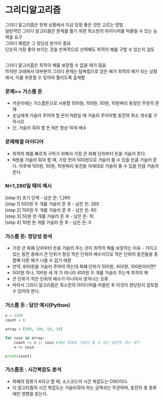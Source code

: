 # 그리디알고리즘
그리디 알고리즘은 현재 상황에서 지금 당장 좋은 것만 고르는 방법<br>
일반적인 그리디 알고리즘은 문제를 풀기 위한 최소한의 아이디어를 떠올릴 수 있는 능력을 요구<br>
그리디 해법은 그 정당성 분석이 중요<br>
단순히 가장 좋아 보이는 것을 반복적으로 선택해도 최적의 해를 구할 수 있는지 검토<br><br>

그리디 알고리즘은 최적의 해를 보장할 수 없을 때가 많음<br>
하지만 코테에서 대부분의 그리디 문제는 탐욕법으로 얻은 해가 최적의 해가 되는 상황에서, 이를 추론할 수 있어야 풀리도록 출제함<br>

### 문제>> 거스름 돈
* 카운터에는 거스름돈으로 사용할 500원, 100원, 50원, 10원짜리 동정인 무한히 존재
* 손님에게 거슬러 주어야 할 돈이 N원일 때 거슬러 주어야할 동전의 최소 개수를 구하시오
* 단, 거슬러 줘야 할 돈 N은 항상 10의 배수

### 문제해결 아이디어
* 최적의 해를 빠르게 구하기 위해서 가장 큰 화폐 단위부터 돈을 거슬러 준다.
* N원을 거슬러 줘야 할 때, 가장 먼저 500원으로 거슬러 줄 수 있을 만큼 거슬러 준다. 이후에 100원, 50원, 10원짜리 동전을 차례대로 거슬러 줄 수 있을 만큼 거슬러 준다.

### N=1,260일 때의 예시
[step 0] 초기 단계 - 남은 돈: 1,260 <br>
[step 1] 500원 두 개를 거슬러 준 후 - 남은 돈: 260<br>
[step 2] 100원 두 개를 거슬러 준 후 - 남은 돈: 60<br>
[step 3] 50원 한 개를 거슬러 준 후 - 남은 돈: 10<br>
[step 4] 10원 한 개를 거슬러 준 후 - 남은 돈: 0<br>

### 거스름 돈: 정당성 분석
* 가장 큰 화폐 단위부터 돈을 거슬러 주는 것이 최적의 해를 보장하는 이유 - 가지고 있는 동전 중에서 큰 단위가 항상 작은 단위의 배수이므로 작은 단위의 동전들을 종합해 다른 해가 나올 수 없기 때문
* 만약, 800원을 거슬러 주어야 하는데 화폐 단위가 500원, 400원, 100원이라면?
* 500원 하나, 100원 세 개 가 아니라 400원 두 개를 거슬러 주는게 최적의 해
* 큰 단위가 작은 단위의 배수가 아니어서 생겨나는 오류
* 따라서 그리디 알고리즘은 최소한의 아이디어를 떠올린 후 이것이 정당한지 검토할 수 있어야 한다.

### 거스름 돈 : 답안 예시(Python)
```python
n = 1260
count = 0

array = [500, 100, 50, 10]

for coin in array:
    count += n // coin #해당 화폐로 거슬러 줄 수 있는 동전의 개수 세기
    n %= coin

print(count)
```

### 거스름돈 : 시간복잡도 분석
* 화폐의 정류가 K라고 할 때, 소스코드의 시간 복잡도는 O(K)이다.
* 이 알고리즘의 시간 복잡도는 거슬러줘야 하는 금액과는 무관하며, 동전의 총 종류에만 영향을 받는다.